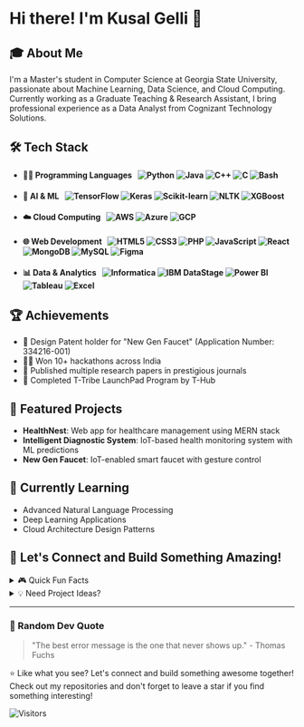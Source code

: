 # Hi there! I'm Kusal Gelli 👋

## 🎓 About Me
I'm a Master's student in Computer Science at Georgia State University, passionate about Machine Learning, Data Science, and Cloud Computing. Currently working as a Graduate Teaching & Research Assistant, I bring professional experience as a Data Analyst from Cognizant Technology Solutions.

## 🛠️ Tech Stack

* #### 👨‍💻 Programming Languages &nbsp; ![Python](https://img.shields.io/badge/-Python-3776AB?style=flat&logo=python&logoColor=white) ![Java](https://img.shields.io/badge/-Java-007396?style=flat&logo=java&logoColor=white) ![C++](https://img.shields.io/badge/-C++-00599C?style=flat&logo=c%2B%2B&logoColor=white) ![C](https://img.shields.io/badge/-C-A8B9CC?style=flat&logo=c&logoColor=white) ![Bash](https://img.shields.io/badge/-Bash-4EAA25?style=flat&logo=gnu-bash&logoColor=white)

*  #### 🧠 AI & ML &nbsp; ![TensorFlow](https://img.shields.io/badge/-TensorFlow-FF6F00?style=flat&logo=tensorflow&logoColor=white) ![Keras](https://img.shields.io/badge/-Keras-D00000?style=flat&logo=keras&logoColor=white) ![Scikit-learn](https://img.shields.io/badge/-Scikit_Learn-F7931E?style=flat&logo=scikit-learn&logoColor=white) ![NLTK](https://img.shields.io/badge/-NLTK-3776AB?style=flat&logo=python&logoColor=white) ![XGBoost](https://img.shields.io/badge/-XGBoost-0078D4?style=flat&logo=xgboost&logoColor=white)

* #### ☁️ Cloud Computing &nbsp; ![AWS](https://img.shields.io/badge/-AWS-232F3E?style=flat&logo=amazon-aws&logoColor=white) ![Azure](https://img.shields.io/badge/-Azure-0089D6?style=flat&logo=microsoft-azure&logoColor=white) ![GCP](https://img.shields.io/badge/-GCP-4285F4?style=flat&logo=google-cloud&logoColor=white)

* #### 🌐 Web Development &nbsp; ![HTML5](https://img.shields.io/badge/-HTML5-E34F26?style=flat&logo=html5&logoColor=white) ![CSS3](https://img.shields.io/badge/-CSS3-1572B6?style=flat&logo=css3&logoColor=white) ![PHP](https://img.shields.io/badge/-PHP-777BB4?style=flat&logo=php&logoColor=white) ![JavaScript](https://img.shields.io/badge/-JavaScript-F7DF1E?style=flat&logo=javascript&logoColor=black) ![React](https://img.shields.io/badge/-React-61DAFB?style=flat&logo=react&logoColor=black) ![MongoDB](https://img.shields.io/badge/-MongoDB-47A248?style=flat&logo=mongodb&logoColor=white) ![MySQL](https://img.shields.io/badge/-SQL-4479A1?style=flat&logo=mysql&logoColor=white) ![Figma](https://img.shields.io/badge/-Figma-F24E1E?style=flat&logo=figma&logoColor=white)

* #### 📊 Data & Analytics &nbsp; ![Informatica](https://img.shields.io/badge/-Informatica-FF4B4B?style=flat&logo=informatica&logoColor=white) ![IBM DataStage](https://img.shields.io/badge/-IBM_DataStage-052FAD?style=flat&logo=ibm&logoColor=white) ![Power BI](https://img.shields.io/badge/-Power_BI-F2C811?style=flat&logo=power-bi&logoColor=black) ![Tableau](https://img.shields.io/badge/-Tableau-E97627?style=flat&logo=tableau&logoColor=white) ![Excel](https://img.shields.io/badge/-Excel-217346?style=flat&logo=microsoft-excel&logoColor=white)


## 🏆 Achievements
- 📱 Design Patent holder for "New Gen Faucet" (Application Number: 334216-001)
- 🏃‍♂️ Won 10+ hackathons across India
- 📖 Published multiple research papers in prestigious journals
- 🚀 Completed T-Tribe LaunchPad Program by T-Hub

## 🎯 Featured Projects
- **HealthNest**: Web app for healthcare management using MERN stack
- **Intelligent Diagnostic System**: IoT-based health monitoring system with ML predictions
- **New Gen Faucet**: IoT-enabled smart faucet with gesture control

## 🌱 Currently Learning
- Advanced Natural Language Processing
- Deep Learning Applications
- Cloud Architecture Design Patterns

## 🤝 Let's Connect and Build Something Amazing!

<details>
<summary>🎮 Quick Fun Facts</summary>

- 🎯 I've participated in 10+ hackathons (and counting!)
- 🤖 I love building robots that solve real-world problems
- 🌱 I believe in sustainable technology
- 🎨 I enjoy combining technology with creative design
</details>


<details>
<summary>💡 Need Project Ideas?</summary>

Here are some interesting project ideas we could collaborate on:
1. 🤖 AI-powered gesture recognition system
2. 🌍 Sustainable IoT solutions
3. 🏥 Healthcare monitoring applications
4. 🎮 Interactive learning platforms

Open an issue if you'd like to discuss any of these ideas!
</details>

---
### 🎵 Random Dev Quote
> "The best error message is the one that never shows up." - Thomas Fuchs

⭐️ Like what you see? Let's connect and build something awesome together! Check out my repositories and don't forget to leave a star if you find something interesting!

![Visitors](https://visitor-badge.laobi.icu/badge?page_id=YourGitHubUsername.YourGitHubUsername)
